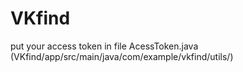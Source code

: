 # VKfind
put your access token in file AcessToken.java (VKfind/app/src/main/java/com/example/vkfind/utils/)
